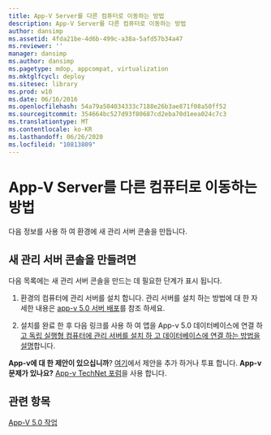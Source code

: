 ```yaml
---
title: App-V Server를 다른 컴퓨터로 이동하는 방법
description: App-V Server를 다른 컴퓨터로 이동하는 방법
author: dansimp
ms.assetid: 4fda21be-4d6b-499c-a38a-5afd57b34a47
ms.reviewer: ''
manager: dansimp
ms.author: dansimp
ms.pagetype: mdop, appcompat, virtualization
ms.mktglfcycl: deploy
ms.sitesec: library
ms.prod: w10
ms.date: 06/16/2016
ms.openlocfilehash: 54a79a504034333c7188e26b3ae871f08a50ff52
ms.sourcegitcommit: 354664bc527d93f80687cd2eba70d1eea024c7c3
ms.translationtype: MT
ms.contentlocale: ko-KR
ms.lasthandoff: 06/26/2020
ms.locfileid: "10813809"
---
```

# App-V Server를 다른 컴퓨터로 이동하는 방법


다음 정보를 사용 하 여 환경에 새 관리 서버 콘솔을 만듭니다.

## 새 관리 서버 콘솔을 만들려면


다음 목록에는 새 관리 서버 콘솔을 만드는 데 필요한 단계가 표시 됩니다.

1.  환경의 컴퓨터에 관리 서버를 설치 합니다. 관리 서버를 설치 하는 방법에 대 한 자세한 내용은 [app-v 5.0 서버 배포](deploying-the-app-v-50-server.md)를 참조 하세요.

2.  설치를 완료 한 후 다음 링크를 사용 하 여 앱을 App-v 5.0 데이터베이스에 연결 하 [고 독립 실행형 컴퓨터에 관리 서버를 설치 하 고 데이터베이스에 연결 하는 방법을 설명](how-to-install-the-management-server-on-a-standalone-computer-and-connect-it-to-the-database.md)합니다.

**App-v에 대 한 제안이 있으십니까**? [여기](http://appv.uservoice.com/forums/280448-microsoft-application-virtualization)에서 제안을 추가 하거나 투표 합니다. **App-v 문제가 있나요?** [App-v TechNet 포럼](https://social.technet.microsoft.com/Forums/home?forum=mdopappv)을 사용 합니다.

## 관련 항목


[App-V 5.0 작업](operations-for-app-v-50.md)

 

 





